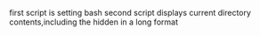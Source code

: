 first script is setting bash
second script displays current directory contents,including the hidden in a long format
